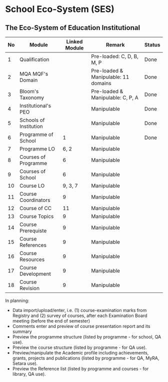 # School Eco-System (SES)
## The Eco-System of Education Institutional

| No | Module                 | Linked Module | Remark                                | Status |
|----|------------------------|---------------|---------------------------------------|--------|
| 1  | Qualification          |               | Pre-loaded: C, D, B, M, P             | Done   |
| 2  | MQA MQF's Domain       |               | Pre-loaded & Manipulable: 11 domains  | Done   |
| 3  | Bloom's Taxonomy       |               | Pre-loaded & Manipulable: C, P, A     | Done   |
| 4  | Institutional's PEO    |               | Manipulable                           | Done   |
| 5  | Schools of Institution |               | Manipulable                           | Done   |
| 6  | Programme of School    | 1             | Manipulable                           | Done   |
| 7  | Programme LO           | 6, 2          | Manipulable                           |        |
| 8  | Courses of Programme   | 6             | Manipulable                           |        |
| 9  | Courses of School      | 6             | Manipulable                           |        |
| 10 | Course LO              | 9, 3, 7       | Manipulable                           |        |
| 11 | Course Coordinators    | 9             | Manipulable                           |        |
| 12 | Course of CC           | 11            | Manipulable                           |        |
| 13 | Course Topics          | 9             | Manipulable                           |        |
| 14 | Course Prerequiste     | 9             | Manipulable                           |        |
| 15 | Course References      | 9             | Manipulable                           |        |
| 16 | Course Resources       | 9             | Manipulable                           |        |
| 17 | Course Development     | 9             | Manipulable                           |        |
| 18 | Course Revision        | 9             | Manipulable                           |        |

In planning:
* Data import/upload/enter, i.e. (1) course-examination marks from Registry and (2) survey of courses, after each Examination Board meeting (before the end of semester)
* Comments enter and preview of course presentation report and its summary
* Preview the programme structure (listed by programme - for school, QA use).
* Preview the course structure (listed by programme - for QA use).
* Preview/manipulate the Academic profile including achievements, grants, projects and publications (listed by programme - for QA, MyRA, Setara use).
* Preview the Reference list (listed by programme and courses - for library, QA use). 
